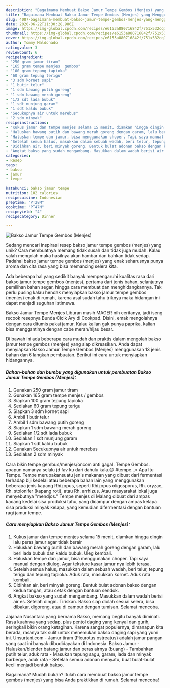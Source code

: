 ```yaml
---
description: "Bagaimana Membuat Bakso Jamur Tempe Gembos (Menjes) yang Menggugah Selera"
title: "Bagaimana Membuat Bakso Jamur Tempe Gembos (Menjes) yang Menggugah Selera"
slug: 4087-bagaimana-membuat-bakso-jamur-tempe-gembos-menjes-yang-menggugah-selera
date: 2020-06-22T11:30:28.986Z
image: https://img-global.cpcdn.com/recipes/e6153a880716842f/751x532cq70/bakso-jamur-tempe-gembos-menjes-foto-resep-utama.jpg
thumbnail: https://img-global.cpcdn.com/recipes/e6153a880716842f/751x532cq70/bakso-jamur-tempe-gembos-menjes-foto-resep-utama.jpg
cover: https://img-global.cpcdn.com/recipes/e6153a880716842f/751x532cq70/bakso-jamur-tempe-gembos-menjes-foto-resep-utama.jpg
author: Tommy Maldonado
ratingvalue: 3
reviewcount: 6
recipeingredient:
- "250 gram jamur tiram"
- "165 gram tempe menjes  gembos"
- "100 gram tepung tapioka"
- "60 gram tepung terigu"
- "3 sdm kornet sapi"
- "1 butir telur"
- "1 sdm bawang putih goreng"
- "1 sdm bawang merah goreng"
- "1/2 sdt lada bubuk"
- "1 sdt munjung garam"
- "1 sdt kaldu bubuk"
- "Secukupnya air untuk merebus"
- "2 sdm minyak"
recipeinstructions:
- "Kukus jamur dan tempe menjes selama 15 menit, diamkan hingga dingin lalu peras jamur agar tidak berair"
- "Haluskan bawang putih dan bawang merah goreng dengan garam, lalu beri lada bubuk dan kaldu bubuk. Uleg kembali."
- "Haluskan tempe dan jamur, bisa menggunakan choper. Tapi saya manual dengan diuleg. Agar teksture kasar jamur nya lebih terasa."
- "Setelah semua halus, masukkan dalam sebuah wadah, beri telur, tepung terigu dan tepung tapioka. Aduk rata, masukkan kornet. Aduk rata kembali."
- "Didihkan air, beri minyak goreng. Bentuk bulat adonan bakso dengan kedua tangan, atau cetak dengan bantuan sendok."
- "Angkat bakso yang sudah mengambang. Masukkan dalam wadah berisi air es. Setelah dingin. Tiriskan. Bakso siap diolah sesuai selera, bisa dibakar, digoreng, atau di campur dengan tumisan. Selamat mencoba."
categories:
- Resep
tags:
- bakso
- jamur
- tempe

katakunci: bakso jamur tempe 
nutrition: 102 calories
recipecuisine: Indonesian
preptime: "PT28M"
cooktime: "PT47M"
recipeyield: "4"
recipecategory: Dinner

---
```



![Bakso Jamur Tempe Gembos (Menjes)](https://img-global.cpcdn.com/recipes/e6153a880716842f/751x532cq70/bakso-jamur-tempe-gembos-menjes-foto-resep-utama.jpg)

Sedang mencari inspirasi resep bakso jamur tempe gembos (menjes) yang unik? Cara membuatnya memang tidak susah dan tidak juga mudah. Kalau salah mengolah maka hasilnya akan hambar dan bahkan tidak sedap. Padahal bakso jamur tempe gembos (menjes) yang enak seharusnya punya aroma dan cita rasa yang bisa memancing selera kita.

Ada beberapa hal yang sedikit banyak mempengaruhi kualitas rasa dari bakso jamur tempe gembos (menjes), pertama dari jenis bahan, selanjutnya pemilihan bahan segar, hingga cara membuat dan menghidangkannya. Tak perlu pusing kalau hendak menyiapkan bakso jamur tempe gembos (menjes) enak di rumah, karena asal sudah tahu triknya maka hidangan ini dapat menjadi suguhan istimewa.

Bakso Jamur Tempe Menjes Liburan masih MAGER nih ceritanya, jadi iseng recook resepnya Bunda Cicik Ary di Cookpad. Disini, emak mengolahnya dengan cara ditumis pakai jamur. Kalau kalian gak punya paprika, kalian bisa menggantinya dengan cabe merah/hijau besar.


Di bawah ini ada beberapa cara mudah dan praktis dalam mengolah bakso jamur tempe gembos (menjes) yang siap dikreasikan. Anda dapat menyiapkan Bakso Jamur Tempe Gembos (Menjes) menggunakan 13 jenis bahan dan 6 langkah pembuatan. Berikut ini cara untuk menyiapkan hidangannya.

<!--inarticleads1-->

##### Bahan-bahan dan bumbu yang digunakan untuk pembuatan Bakso Jamur Tempe Gembos (Menjes):

1. Gunakan 250 gram jamur tiram
1. Gunakan 165 gram tempe menjes / gembos
1. Siapkan 100 gram tepung tapioka
1. Sediakan 60 gram tepung terigu
1. Siapkan 3 sdm kornet sapi
1. Ambil 1 butir telur
1. Ambil 1 sdm bawang putih goreng
1. Siapkan 1 sdm bawang merah goreng
1. Sediakan 1/2 sdt lada bubuk
1. Sediakan 1 sdt munjung garam
1. Siapkan 1 sdt kaldu bubuk
1. Gunakan Secukupnya air untuk merebus
1. Sediakan 2 sdm minyak


Cara bikin tempe gembus/menjes/oncom anti gagal. Tempe Gembos. apapun namanya selalu jd fav ku dari dahulu kala.😍 #tempe…» Apa Itu Tempe. Tempe merupakansuatu jenis makanan yang dibuat dari fermentasi terhadap biji kedelai atau beberapa bahan lain yang menggunakan beberapa jenis kapang Rhizopus, seperti Rhizopus oligosporus, Rh. oryzae, Rh. stolonifer (kapang roti), atau Rh. arrhizus. Atau masyarakat lokal juga menyebutnya &#34;mendjos.&#34; Tempe menjes di Malang dibuat dari ampas kacang kedelai sisa produksi tahu, yang dicampur dengan ampas kelapa sisa produksi minyak kelapa, yang kemudian difermentasi dengan bantuan ragi jamur tempe. 

<!--inarticleads2-->

##### Cara menyiapkan Bakso Jamur Tempe Gembos (Menjes):

1. Kukus jamur dan tempe menjes selama 15 menit, diamkan hingga dingin lalu peras jamur agar tidak berair
1. Haluskan bawang putih dan bawang merah goreng dengan garam, lalu beri lada bubuk dan kaldu bubuk. Uleg kembali.
1. Haluskan tempe dan jamur, bisa menggunakan choper. Tapi saya manual dengan diuleg. Agar teksture kasar jamur nya lebih terasa.
1. Setelah semua halus, masukkan dalam sebuah wadah, beri telur, tepung terigu dan tepung tapioka. Aduk rata, masukkan kornet. Aduk rata kembali.
1. Didihkan air, beri minyak goreng. Bentuk bulat adonan bakso dengan kedua tangan, atau cetak dengan bantuan sendok.
1. Angkat bakso yang sudah mengambang. Masukkan dalam wadah berisi air es. Setelah dingin. Tiriskan. Bakso siap diolah sesuai selera, bisa dibakar, digoreng, atau di campur dengan tumisan. Selamat mencoba.


Jajanan Nusantara yang bernama Bakso, memang begitu banyak diminati. Rasa kuahnya yang sedap, plus pentol daging yang kenyal dan gurih, seringkali bikin orang ketagihan. Karena sangat populernya, dimanapun kita berada, rasanya tak sulit untuk menemukan bakso daging sapi yang yumi ini. Unsurtani.com - Jamur tiram (Pleurotus ostreatus) adalah jamur pangan yang saat ini banyak dibudidayakan di Indonesia. Bakso Jamur - Haluskan/blender batang jamur dan peras airnya (buang) - Tambahkan putih telur, aduk rata - Masukan tepung sagu, garam, lada dan minyak barbeque, aduk rata - Setelah semua adonan menyatu, buat bulat-bulat kecil menjadi bentuk bakso. 

Bagaimana? Mudah bukan? Itulah cara membuat bakso jamur tempe gembos (menjes) yang bisa Anda praktikkan di rumah. Selamat mencoba!
